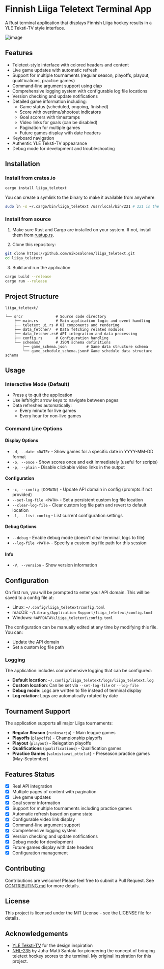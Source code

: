 # Finnish Liiga Teletext Terminal App

A Rust terminal application that displays Finnish Liiga hockey results in a YLE Teksti-TV style interface.

![image](https://github.com/user-attachments/assets/f0e4003a-98e6-4ab8-8bb9-4adac18f5a46)

## Features

- Teletext-style interface with colored headers and content
- Live game updates with automatic refresh
- Support for multiple tournaments (regular season, playoffs, playout, qualifications, practice games)
- Command-line argument support using clap
- Comprehensive logging system with configurable log file locations
- Version checking and update notifications
- Detailed game information including:
  - Game status (scheduled, ongoing, finished)
  - Score with overtime/shootout indicators
  - Goal scorers with timestamps
  - Video links for goals (can be disabled)
  - Pagination for multiple games
  - Future games display with date headers
- Keyboard navigation
- Authentic YLE Teksti-TV appearance
- Debug mode for development and troubleshooting

## Installation

### Install from crates.io

```bash
cargo install liiga_teletext
```

You can create a symlink to the binary to make it available from anywhere:

```bash
sudo ln -s ~/.cargo/bin/liiga_teletext /usr/local/bin/221 # 221 is the channel number of YLE Teksti-TV
```

### Install from source

1. Make sure Rust and Cargo are installed on your system. If not, install them from [rustup.rs](https://rustup.rs/).

2. Clone this repository:

```bash
git clone https://github.com/nikosalonen/liiga_teletext.git
cd liiga_teletext
```

3. Build and run the application:

```bash
cargo build --release
cargo run --release
```

## Project Structure

```
liiga_teletext/

└── src/               # Source code directory
    ├── main.rs        # Main application logic and event handling
    ├── teletext_ui.rs # UI components and rendering
    ├── data_fetcher/  # Data fetching related modules
    ├── data_fetcher.rs# API integration and data processing
    ├── config.rs      # Configuration handling
    └── schemas/       # JSON schema definitions
        ├── game_schema.json         # Game data structure schema
        └── game_schedule_schema.json# Game schedule data structure schema
```

## Usage

### Interactive Mode (Default)
- Press `q` to quit the application
- Use left/right arrow keys to navigate between pages
- Data refreshes automatically:
  - Every minute for live games
  - Every hour for non-live games

### Command Line Options

#### Display Options
- `-d, --date <DATE>` - Show games for a specific date in YYYY-MM-DD format
- `-o, --once` - Show scores once and exit immediately (useful for scripts)
- `-p, --plain` - Disable clickable video links in the output

#### Configuration
- `-c, --config [DOMAIN]` - Update API domain in config (prompts if not provided)
- `--set-log-file <PATH>` - Set a persistent custom log file location
- `--clear-log-file` - Clear custom log file path and revert to default location
- `-l, --list-config` - List current configuration settings

#### Debug Options
- `--debug` - Enable debug mode (doesn't clear terminal, logs to file)
- `--log-file <PATH>` - Specify a custom log file path for this session

#### Info
- `-V, --version` - Show version information

## Configuration

On first run, you will be prompted to enter your API domain. This will be saved to a config file at:

- Linux: `~/.config/liiga_teletext/config.toml`
- macOS: `~/Library/Application Support/liiga_teletext/config.toml`
- Windows: `%APPDATA%\liiga_teletext\config.toml`

The configuration can be manually edited at any time by modifying this file. You can:

- Update the API domain
- Set a custom log file path

### Logging

The application includes comprehensive logging that can be configured:

- **Default location**: `~/.config/liiga_teletext/logs/liiga_teletext.log`
- **Custom location**: Can be set via `--set-log-file` or `--log-file`
- **Debug mode**: Logs are written to file instead of terminal display
- **Log rotation**: Logs are automatically rotated by date

## Tournament Support

The application supports all major Liiga tournaments:

- **Regular Season** (`runkosarja`) - Main league games
- **Playoffs** (`playoffs`) - Championship playoffs
- **Playout** (`playout`) - Relegation playoffs
- **Qualifications** (`qualifications`) - Qualification games
- **Practice Games** (`valmistavat_ottelut`) - Preseason practice games (May-September)

## Features Status

- [x] Real API integration
- [x] Multiple pages of content with pagination
- [x] Live game updates
- [x] Goal scorer information
- [x] Support for multiple tournaments including practice games
- [x] Automatic refresh based on game state
- [x] Configurable video link display
- [x] Command-line argument support
- [x] Comprehensive logging system
- [x] Version checking and update notifications
- [x] Debug mode for development
- [x] Future games display with date headers
- [x] Configuration management

## Contributing

Contributions are welcome! Please feel free to submit a Pull Request. See [CONTRIBUTING.md](CONTRIBUTING.md) for more details.

## License

This project is licensed under the MIT License - see the LICENSE file for details.

## Acknowledgements

- [YLE Teksti-TV](https://yle.fi/aihe/tekstitv) for the design inspiration
- [NHL-235](https://github.com/Hamatti/nhl-235) by Juha-Matti Santala for pioneering the concept of bringing teletext hockey scores to the terminal. My original inspiration for this project.
